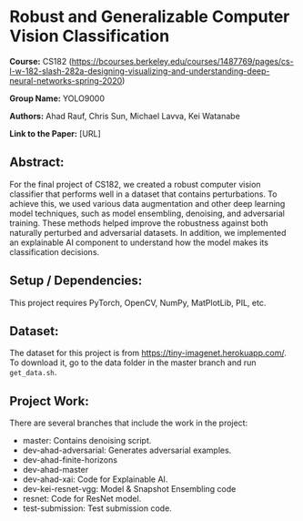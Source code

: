 # Robust and Generalizable Computer Vision Classification
<b>Course:</b> CS182 (https://bcourses.berkeley.edu/courses/1487769/pages/cs-l-w-182-slash-282a-designing-visualizing-and-understanding-deep-neural-networks-spring-2020)

<b>Group Name:</b> YOLO9000

<b>Authors:</b> Ahad Rauf, Chris Sun, Michael Lavva, Kei Watanabe

<b>Link to the Paper:</b> [URL]

## Abstract:
For the final project of CS182, we created a robust computer vision classifier that performs well in a dataset that contains perturbations. To achieve this, we used various data augmentation and other deep learning model techniques, such as model ensembling, denoising, and adversarial training. These  methods  helped  improve  the  robustness against both naturally perturbed and adversarial datasets. In addition, we implemented an explainable AI component to understand how the model makes its classification decisions.

## Setup / Dependencies:
This project requires PyTorch, OpenCV, NumPy, MatPlotLib, PIL, etc.

## Dataset:
The dataset for this project is from https://tiny-imagenet.herokuapp.com/. To download it, go to the data folder in the master branch and run `get_data.sh`.

## Project Work:
There are several branches that include the work in the project:
* master: Contains denoising script.
* dev-ahad-adversarial: Generates adversarial examples.
* dev-ahad-finite-horizons
* dev-ahad-master
* dev-ahad-xai: Code for Explainable AI.
* dev-kei-resnet-vgg: Model & Snapshot Ensembling code
* resnet: Code for ResNet model.
* test-submission: Test submission code.
